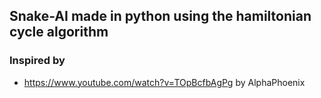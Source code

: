 ## Snake-AI made in python using the hamiltonian cycle algorithm

### Inspired by
* https://www.youtube.com/watch?v=TOpBcfbAgPg by AlphaPhoenix
